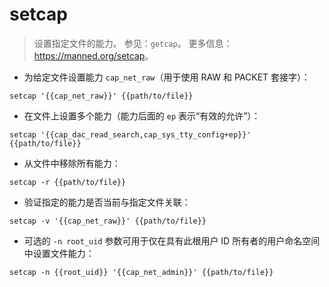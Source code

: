# setcap

> 设置指定文件的能力。
> 参见：`getcap`。
> 更多信息：<https://manned.org/setcap>。

- 为给定文件设置能力 `cap_net_raw`（用于使用 RAW 和 PACKET 套接字）：

`setcap '{{cap_net_raw}}' {{path/to/file}}`

- 在文件上设置多个能力（能力后面的 `ep` 表示“有效的允许”）：

`setcap '{{cap_dac_read_search,cap_sys_tty_config+ep}}' {{path/to/file}}`

- 从文件中移除所有能力：

`setcap -r {{path/to/file}}`

- 验证指定的能力是否当前与指定文件关联：

`setcap -v '{{cap_net_raw}}' {{path/to/file}}`

- 可选的 `-n root_uid` 参数可用于仅在具有此根用户 ID 所有者的用户命名空间中设置文件能力：

`setcap -n {{root_uid}} '{{cap_net_admin}}' {{path/to/file}}`
